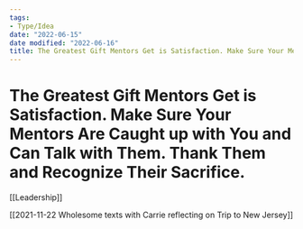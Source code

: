```yaml
---
tags:
- Type/Idea
date: "2022-06-15"
date modified: "2022-06-16"
title: The Greatest Gift Mentors Get is Satisfaction. Make Sure Your Mentors Are Caught up with You and Can Talk with Them. Thank Them and Recognize Their Sacrifice.
---
```


# The Greatest Gift Mentors Get is Satisfaction. Make Sure Your Mentors Are Caught up with You and Can Talk with Them. Thank Them and Recognize Their Sacrifice.
[[Leadership]]

[[2021-11-22 Wholesome texts with Carrie reflecting on Trip to New Jersey]]
